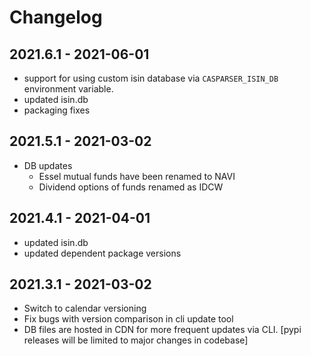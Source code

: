 # Changelog

## 2021.6.1 - 2021-06-01
- support for using custom isin database via `CASPARSER_ISIN_DB` environment variable.
- updated isin.db
- packaging fixes

## 2021.5.1 - 2021-03-02
- DB updates
  - Essel mutual funds have been renamed to NAVI
  - Dividend options of funds renamed as IDCW

## 2021.4.1 - 2021-04-01
- updated isin.db
- updated dependent package versions

## 2021.3.1 - 2021-03-02
- Switch to calendar versioning
- Fix bugs with version comparison in cli update tool
- DB files are hosted in CDN for more frequent updates via CLI. [pypi releases will be limited to major changes in codebase]
